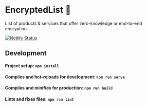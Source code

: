 # EncryptedList 🔐

List of products & services that offer zero-knowledge or end-to-end encryption.

[![Netlify Status](https://api.netlify.com/api/v1/badges/a6f28855-91fe-4883-aa1d-10795ba87b5c/deploy-status)](https://app.netlify.com/sites/encryptedlist/deploys)

## Development

#### Project setup: `npm install`
#### Compiles and hot-reloads for development: `npm run serve`
#### Compiles and minifies for production: `npm run build`
#### Lints and fixes files: `npm run lint`
